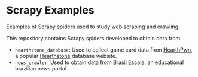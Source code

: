 # Scrapy Examples
Examples of Scrapy spiders used to study web scraping and crawling.

This repository contains Scrapy spiders developed to obtain data from:
- `hearthstone_database`: Used to collect game card data from [HearthPwn](https://www.hearthpwn.com/), a popular [Hearthstone](https://playhearthstone.com) database website.
- `news_crawler`: Used to obtain data from [Brasil Escola](https://brasilescola.uol.com.br/), an educational brazilian news portal.
